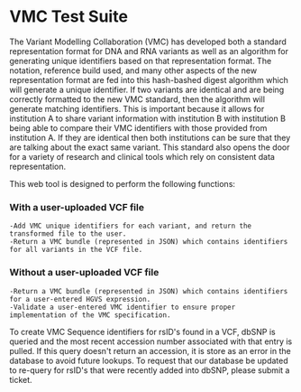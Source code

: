
# VMC Test Suite

The Variant Modelling Collaboration (VMC) has developed both a standard representation format for DNA and RNA variants as well as an algorithm for generating unique identifiers based on that representation format. The notation, reference build used, and many other aspects of the new representation format are fed into this hash-bashed digest algorithm which will generate a unique identifier. If two variants are identical and are being correctly formatted to the new VMC standard, then the algorithm will generate matching identifiers. This is important because it allows for institution A to share variant information with institution B with institution B being able to compare their VMC identifiers with those provided from institution A. If they are identical then both institutions can be sure that they are talking about the exact same variant. This standard also opens the door for a variety of research and clinical tools which rely on consistent data representation.

This web tool is designed to perform the following functions:
### With a user-uploaded VCF file
    -Add VMC unique identifiers for each variant, and return the transformed file to the user.
    -Return a VMC bundle (represented in JSON) which contains identifiers for all variants in the VCF file.

### Without a user-uploaded VCF file
    -Return a VMC bundle (represented in JSON) which contains identifiers for a user-entered HGVS expression.
    -Validate a user-entered VMC identifier to ensure proper implementation of the VMC specification.

To create VMC Sequence identifiers for rsID's found in a VCF, dbSNP is queried and the most recent accession number associated with that entry is pulled. If this query doesn't return an accession, it is store as an error in the database to avoid future lookups. To request that our database be updated to re-query for rsID's that were recently added into dbSNP, please submit a ticket.